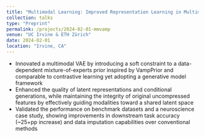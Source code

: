 ```yaml
---
title: "Multimodal Learning: Improved Representation Learning in Multimodal VAEs"
collection: talks
type: "Preprint"
permalink: /projects/2024-02-01-mmvamp
venue: "UC Irvine & ETH Zürich"
date: 2024-02-01
location: "Irvine, CA"
---
```


* Innovated a multimodal VAE by introducing a soft constraint to a data-dependent mixture-of-experts prior inspired by VampPrior and comparable to contrastive learning yet adopting a generative model framework
* Enhanced the quality of latent representations and conditional generations, while maintaining the integrity of original uncompressed features by effectively guiding modalities toward a shared latent space 
* Validated the performance on benchmark datasets and a neuroscience case study, showing improvements in downstream task accuracy (~25+pp increase) and data imputation capabilities over conventional methods